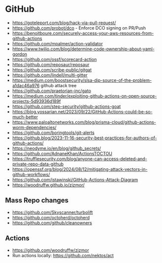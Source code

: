 # GitHub

* https://goteleport.com/blog/hack-via-pull-request/
* https://github.com/probot/dco - Enforce DCO signing on PR/Push
* https://benoitboure.com/securely-access-your-aws-resources-from-github-actions
* https://github.com/mpalmer/action-validator
* https://www.twilio.com/blog/determine-code-ownership-about-yaml-gordon
* https://github.com/ossf/scorecard-action
* https://github.com/reposaur/reposaur
* https://github.com/scribe-public/gitgat
* https://github.com/lindell/multi-gitter
* https://medium.com/boostsecurity/slsa-dip-source-of-the-problem-a1dac46a976 github attack tree
* https://github.com/praetorian-inc/gato 
* https://medium.com/tinder/exploiting-github-actions-on-open-source-projects-5d93936d189f
* https://github.com/step-security/github-actions-goat
* https://blog.yossarian.net/2023/09/22/GitHub-Actions-could-be-so-much-better
* https://www.paloaltonetworks.com/blog/prisma-cloud/github-actions-worm-dependencies/
* https://github.com/boringtools/git-alerts
* https://github.blog/2023-11-16-security-best-practices-for-authors-of-github-actions/
* https://neodyme.io/en/blog/github_secrets/
* https://github.com/AdnaneKhan/ActionsTOCTOU
* https://trufflesecurity.com/blog/anyone-can-access-deleted-and-private-repo-data-github
* https://openssf.org/blog/2024/08/12/mitigating-attack-vectors-in-github-workflows/
* https://github.com/jstawinski/GitHub-Actions-Attack-Diagram
* https://woodruffw.github.io/zizmor/

## Mass Repo changes

* https://github.com/Skyscanner/turbolift
* https://github.com/octoherd/octoherd
* https://github.com/github/cleanowners

## Actions

* https://github.com/woodruffw/zizmor
* Run actions locally: https://github.com/nektos/act
